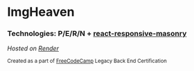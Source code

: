 # ImgHeaven

### Technologies: P/E/R/N + [react-responsive-masonry](https://www.npmjs.com/package/react-responsive-masonry)

*Hosted on [Render](https://imgheaven.onrender.com/)*

<sub>Created as a part of [FreeCodeCamp](https://www.freecodecamp.org/) Legacy Back End Certification</sub>
